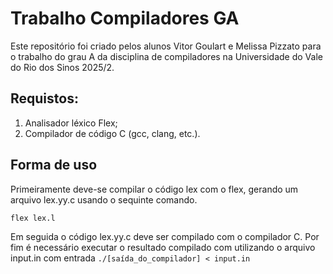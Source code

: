 # Trabalho Compiladores GA
Este repositório foi criado pelos alunos Vitor Goulart e Melissa Pizzato para o trabalho do grau A da disciplina de compiladores na Universidade do Vale do Rio dos Sinos 2025/2.

## Requistos:
1. Analisador léxico Flex;
2. Compilador de código C (gcc, clang, etc.).

## Forma de uso
Primeiramente deve-se compilar o código lex com o flex, gerando um arquivo lex.yy.c usando o sequinte comando.

```flex lex.l```

Em seguida o código lex.yy.c deve ser compilado com o compilador C.
Por fim é necessário executar o resultado compilado com utilizando o arquivo input.in com entrada
```./[saída_do_compilador] < input.in```
